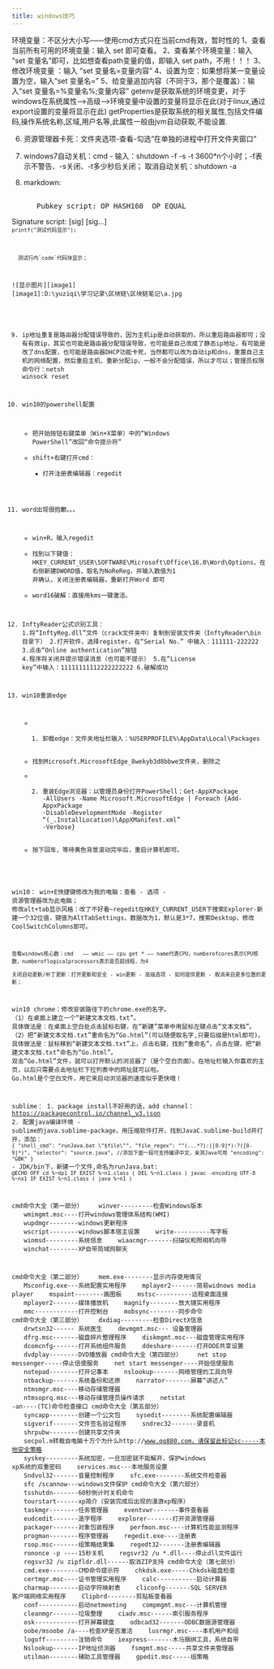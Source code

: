 ```yaml
---
title: windows技巧
--- 
```


环境变量：不区分大小写——使用cmd方式只在当前cmd有效，暂时性的
1、查看当前所有可用的环境变量：输入 set 即可查看。
2、查看某个环境变量：输入 “set 变量名”即可，比如想查看path变量的值，即输入 set path，不用！！！
3、修改环境变量 ：输入 “set 变量名=变量内容”
4、设置为空：如果想将某一变量设置为空，输入“set 变量名=”
5、给变量追加内容（不同于3，那个是覆盖）：输入“set 变量名=%变量名%;变量内容”
getenv是获取系统的环境变更，对于windows在系统属性-->高级-->环境变量中设置的变量将显示在此(对于linux,通过export设置的变量将显示在此)
getProperties是获取系统的相关属性,包括文件编码,操作系统名称,区域,用户名等,此属性一般由jvm自动获取,不能设置.

6. 资源管理器卡死：文件夹选项-查看-勾选“在单独的进程中打开文件夹窗口”

7. windows7自动关机：cmd - 输入：shutdown -f -s -t 3600*n个小时；-f表示不警告、-s关闭、-t多少秒后关闭；
        取消自动关机：shutdown -a
  
8. markdown:
      <pre> 
      Pubkey script: OP_HASH160 <Hash160(redeemScript)> OP_EQUAL
Signature script: <sig> [sig] [sig...] <redeemScript>
      <code>
      ```
        printf("测试代码显示");
      ```



      测试行内`code`代码块显示；

![显示图片][image1]
[image1]:D:\yuziqi\学习记录\区块链\区块链笔记\a.jpg 
      

9. ip地址重复是路由器分配错误导致的，因为主机ip是自动获取的，所以重启路由器即可；没有有效ip，其实也可能是路由器分配错误导致，也可能是自己改成了静态ip地址，有可能是改了dns配置，也可能是路由器DHCP功能卡死，当然都可以改为自动ip和dns，重置自己主机的网络配置，然后重启主机，重新分配ip，一般不会分配错误，所以才可以；管理员权限命令行：netsh winsock reset

10. win10的powershell配置
    - 把开始按钮右键菜单（Win+X菜单）中的“Windows PowerShell”改回“命令提示符”
    - shift+右键打开cmd：
        + 打开注册表编辑器：regedit

11. word出现很抱歉。。。
    - win+R，输入regedit
    - 找到以下键值：HKEY_CURRENT_USER\SOFTWARE\Microsoft\Office\16.0\Word\Options，在右侧新建DWORD值，取名为NoReReg，并输入数值为1 并确认，关闭注册表编辑器，重新打开Word 即可
    - word16破解：直接用kms一键激活。

12. InftyReader公式识别工具：
    1.将“InftyReg.dll”文件（crack文件夹中）复制到安装文件夹（InftyReader\bin 目录下）
    2.打开软件，选择register，在“Serial No.” 中输入：111111-222222
    3.点击“Online authentication”按钮
    4.程序将关闭并提示错误消息（也可能不提示）
    5.在“License key”中输入：11111111112222222222
    6.破解成功

13. win10重装edge
    - 1. 卸载edge：文件夹地址栏输入：%USERPROFILE%\AppData\Local\Packages 
    - 找到Microsoft.MicrosoftEdge_8wekyb3d8bbwe文件夹，删除之
    - 2. 重装Edge浏览器：以管理员身份打开PowerShell：Get-AppXPackage -AllUsers -Name Microsoft.MicrosoftEdge | Foreach {Add-AppxPackage -DisableDevelopmentMode -Register “$($_.InstallLocation)\AppXManifest.xml” -Verbose}
    - 按下回车，等待黄色背景滚动完毕后，重启计算机即可。
    

win10：
    win+E快捷键修改为我的电脑：查看 - 选项 - 资源管理器改为此电脑；
    修改alt+tab显示风格：改了不好看~regedit在HKEY_CURRENT_USER下搜索Explorer-新建一个32位值，键值为AltTabSettings，数据改为1，默认是3*7，搜索Desktop，修改CoolSwitchColumns即可。
	
    查看windows核心数：cmd   —— wmic —— cpu get * —— name代表CPU，numberofcores表示CPU核数，numberoflogicalprocessors表示是否超线程，为4

    关闭自动更新/补丁更新：打开更新和安全 - win更新 - 高级选项 - 如何提供更新 - 取消来自更多位置的更新；

win10 chrome：修改安装路径下的chrome.exe的名字。
    （1）在桌面上建立一个“新建文本文档.txt”。
    具体做法是：在桌面上空白处点击鼠标右键，在“新建”菜单中用鼠标左键点击“文本文档”。
    （2）把“新建文本文档.txt”重命名为“Go.html”(可以随便取名字,只要后缀是html即可)。
    具体做法是：鼠标移到“新建文本文档.txt”上，点击右键，找到“重命名”，点击左键，把“新建文本文档.txt”命名为“Go.html”。
    双击“Go.html”文件，就可以打开默认的浏览器了（是个空白页面）。在地址栏输入你喜欢的主页，以后只需要点击地址栏下拉列表中的网址就可以啦。
    Go.html是个空白文件，用它来启动浏览器的速度似乎更快哦！


sublime：
    1. package install不好用的话，add channel：https://packagecontrol.io/channel_v3.json
    2. 配置java编译环境
        - sublime的java.sublime-package，用压缩软件打开，找到JavaC.sublime-build并打开，添加：
            ```
            {
            "shell_cmd": "runJava.bat \"$file\"",
            "file_regex": "^(...*?):([0-9]*):?([0-9]*)",
            "selector": "source.java",
            //添加下面一段可支持编译中文，亲测Java可用
            "encoding": "GBK"
            }
            ```
        - JDK/bin下，新建一个文件,命名为runJava.bat:
            ```
            @ECHO OFF
            cd %~dp1
            IF EXIST %~n1.class (
            DEL %~n1.class
            )
            javac -encoding UTF-8 %~nx1
            IF EXIST %~n1.class (
            java %~n1
            )
            ```

            
cmd命令大全（第一部分）
　　winver---------检查Windows版本 
　　wmimgmt.msc----打开windows管理体系结构(WMI) 
　　wupdmgr--------windows更新程序 
　　wscript--------windows脚本宿主设置 
　　write----------写字板 
　　winmsd---------系统信息 
　　wiaacmgr-------扫描仪和照相机向导 
　　winchat--------XP自带局域网聊天

cmd命令大全（第二部分）
　　mem.exe--------显示内存使用情况 
　　Msconfig.exe---系统配置实用程序 
　　mplayer2-------简易widnows media player 
　　mspaint--------画图板 
　　mstsc----------远程桌面连接 
　　mplayer2-------媒体播放机 
　　magnify--------放大镜实用程序 
　　mmc------------打开控制台 
　　mobsync--------同步命令
cmd命令大全（第三部分）
　　dxdiag---------检查DirectX信息 
　　drwtsn32------ 系统医生 
　　devmgmt.msc--- 设备管理器 
　　dfrg.msc-------磁盘碎片整理程序 
　　diskmgmt.msc---磁盘管理实用程序 
　　dcomcnfg-------打开系统组件服务 
　　ddeshare-------打开DDE共享设置 
　　dvdplay--------DVD播放器
cmd命令大全（第四部分）
　　net stop messenger-----停止信使服务 
　　net start messenger----开始信使服务 
　　notepad--------打开记事本 
　　nslookup-------网络管理的工具向导 
　　ntbackup-------系统备份和还原 
　　narrator-------屏幕“讲述人” 
　　ntmsmgr.msc----移动存储管理器 
　　ntmsoprq.msc---移动存储管理员操作请求 
　　netstat -an----(TC)命令检查接口
cmd命令大全（第五部分）
　　syncapp--------创建一个公文包 
　　sysedit--------系统配置编辑器 
　　sigverif-------文件签名验证程序 
　　sndrec32-------录音机 
　　shrpubw--------创建共享文件夹 
　　secpol.m转载自电脑十万个为什么http://www.qq880.com，请保留此标记sc-----本地安全策略 
　　syskey---------系统加密，一旦加密就不能解开，保护windows xp系统的双重密码 
　　services.msc---本地服务设置 
　　Sndvol32-------音量控制程序 
　　sfc.exe--------系统文件检查器 
　　sfc /scannow---windows文件保护
cmd命令大全（第六部分）
　　tsshutdn-------60秒倒计时关机命令 
　　tourstart------xp简介（安装完成后出现的漫游xp程序） 
　　taskmgr--------任务管理器 
　　eventvwr-------事件查看器 
　　eudcedit-------造字程序 
　　explorer-------打开资源管理器 
　　packager-------对象包装程序 
　　perfmon.msc----计算机性能监测程序 
　　progman--------程序管理器 
　　regedit.exe----注册表 
　　rsop.msc-------组策略结果集 
　　regedt32-------注册表编辑器 
　　rononce -p ----15秒关机 
　　regsvr32 /u *.dll----停止dll文件运行 
　　regsvr32 /u zipfldr.dll------取消ZIP支持
cmd命令大全（第七部分）
　　cmd.exe--------CMD命令提示符 
　　chkdsk.exe-----Chkdsk磁盘检查 
　　certmgr.msc----证书管理实用程序 
　　calc-----------启动计算器 
　　charmap--------启动字符映射表 
　　cliconfg-------SQL SERVER 客户端网络实用程序 
　　Clipbrd--------剪贴板查看器 
　　conf-----------启动netmeeting 
　　compmgmt.msc---计算机管理 
　　cleanmgr-------垃圾整理 
　　ciadv.msc------索引服务程序 
　　osk------------打开屏幕键盘 
　　odbcad32-------ODBC数据源管理器 
　　oobe/msoobe /a----检查XP是否激活 
　　lusrmgr.msc----本机用户和组 
　　logoff---------注销命令 
　　iexpress-------木马捆绑工具，系统自带 
　　Nslookup-------IP地址侦测器 
　　fsmgmt.msc-----共享文件夹管理器 
　　utilman--------辅助工具管理器 
　　gpedit.msc-----组策略


